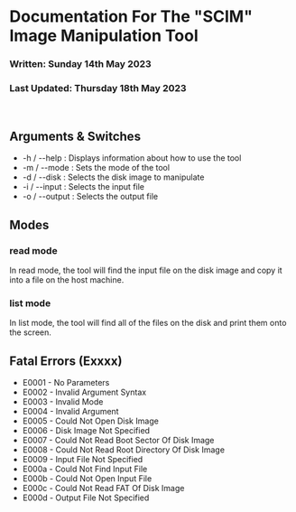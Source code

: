 # Documentation For The "SCIM" Image Manipulation Tool

### Written: Sunday 14th May 2023

### Last Updated: Thursday 18th May 2023

<br>

## Arguments & Switches

* -h / --help : Displays information about how to use the tool
* -m / --mode : Sets the mode of the tool
* -d / --disk : Selects the disk image to manipulate
* -i / --input : Selects the input file
* -o / --output : Selects the output file

## Modes

### read mode

In read mode, the tool will find the input file on the disk image and copy it into a file on the host machine.

### list mode

In list mode, the tool will find all of the files on the disk and print them onto the screen.

## Fatal Errors (Exxxx)

* E0001 - No Parameters
* E0002 - Invalid Argument Syntax
* E0003 - Invalid Mode
* E0004 - Invalid Argument
* E0005 - Could Not Open Disk Image
* E0006 - Disk Image Not Specified
* E0007 - Could Not Read Boot Sector Of Disk Image
* E0008 - Could Not Read Root Directory Of Disk Image
* E0009 - Input File Not Specified
* E000a - Could Not Find Input File
* E000b - Could Not Open Input File
* E000c - Could Not Read FAT Of Disk Image
* E000d - Output File Not Specified
